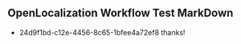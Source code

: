## OpenLocalization Workflow Test MarkDown
* 24d9f1bd-c12e-4456-8c65-1bfee4a72ef8 thanks!

<!--HONumber=Aug16_HO5-->


